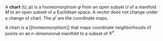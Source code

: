 A **chart** $(U,\varphi)$ is a homeomorphism $\varphi$ from an open subset $U$ of a manifold $M$ to an open subset of a Euclidean space. A vector does not change under a change of chart. The $\varphi^i$ are the coordinate maps.


A chart is a [[homeomorphism]] that maps coordinate neighborhoods of points on an $n$-dimensional manifold to a subset of $\mathbb{R}^n$.
